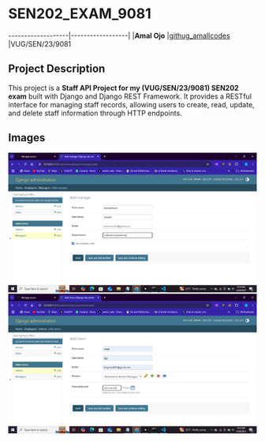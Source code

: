 # SEN202_EXAM_9081

-------------------|------------------|
|**Amal Ojo**	|[githug_amallcodes](https://github.com/amallcodes/) |VUG/SEN/23/9081 

## Project Description

This project is a **Staff API Project for my (VUG/SEN/23/9081) SEN202 exam** built with Django and Django REST Framework. It provides a RESTful interface for managing staff records, allowing users to create, read, update, and delete staff information through HTTP endpoints.

## Images
![Image of manager model](Screenshot_97.png)
![Image of intern model](Screenshot_98.png)